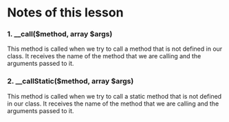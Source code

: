 # Notes of this lesson

### 1. __call($method, array $args)

This method is called when we try to call a method that is not defined in our class. It receives the name of the method that we are calling and the arguments passed to it.

### 2. __callStatic($method, array $args)

This method is called when we try to call a static method that is not defined in our class. It receives the name of the method that we are calling and the arguments passed to it.

